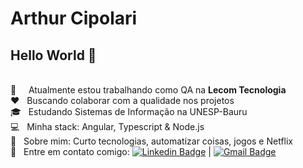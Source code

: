 # Arthur Cipolari

## Hello World 👋

 <br/> :round_pushpin: &nbsp; &nbsp; Atualmente estou trabalhando como QA na **Lecom Tecnologia**
 <br/> :heart: &nbsp; Buscando colaborar com a qualidade nos projetos
 <br/> 🎓 &nbsp; Estudando Sistemas de Informação na UNESP-Bauru
 <br/> :computer: &nbsp; Minha stack: Angular, Typescript & Node.js
 <br/> 💬  &nbsp; Sobre mim: Curto tecnologias, automatizar coisas, jogos e Netflix
 <br/> :email: &nbsp; Entre em contato comigo: [![Linkedin Badge](https://img.shields.io/badge/-ArthurCipolari-blue?style=flat-square&logo=Linkedin&logoColor=white&link=https://www.linkedin.com/in/arthurcipolari/)](https://www.linkedin.com/in/arthurcipolari/) 
| 
[![Gmail Badge](https://img.shields.io/badge/-arthur.cipolari@gmail.com-c14438?style=flat-square&logo=Gmail&logoColor=white&link=mailto:arthur.cipolari@gmail.com)](mailto:arthur.cipolari@gmail.com)

